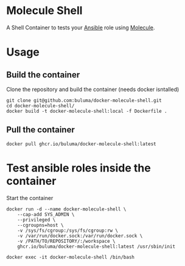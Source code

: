# Molecule Shell

A Shell Container to tests your [Ansible](https://www.ansible.com/) role using [Molecule](https://molecule.readthedocs.io/en/stable/).

# Usage

## Build the container
Clone the repository and build the container (needs docker isntalled)
```
git clone git@github.com:buluma/docker-molecule-shell.git
cd docker-molecule-shell/
docker build -t docker-molecule-shell:local -f Dockerfile .
```

## Pull the container
```
docker pull ghcr.io/buluma/docker-molecule-shell:latest
```

# Test ansible roles inside the container
Start the container
```
docker run -d --name docker-molecule-shell \
    --cap-add SYS_ADMIN \
    --privileged \
    --cgroupns=host \
    -v /sys/fs/cgroup:/sys/fs/cgroup:rw \
    -v /var/run/docker.sock:/var/run/docker.sock \
    -v /PATH/TO/REPOSITORY/:/workspace \
    ghcr.io/buluma/docker-molecule-shell:latest /usr/sbin/init

docker exec -it docker-molecule-shell /bin/bash
```
